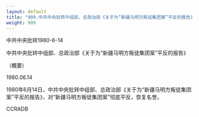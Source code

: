 ```yaml
---
layout: default
title: "909.中共中央批转中组部、总政治部《关于为“新疆马明方叛徒集团案”平反的报告》（概要）"
weight: 909
---
```


中共中央批转1980-6-14

中共中央批转中组部、总政治部《关于为“新疆马明方叛徒集团案”平反的报告》

（概要）

1980.06.14

1980年6月14日，中共中央批转中组部、总政治部《关于为“新疆马明方叛徒集团案”平反的报告》，对“新疆马明方叛徒集团案”彻底平反，恢复名誉。

CCRADB

